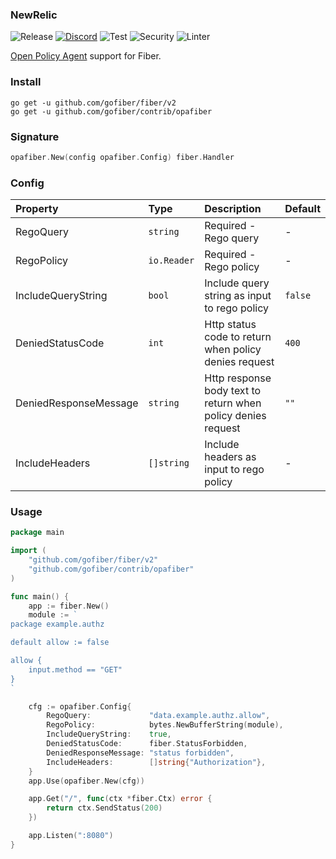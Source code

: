 ### NewRelic
![Release](https://img.shields.io/github/release/gofiber/contrib.svg)
[![Discord](https://img.shields.io/discord/704680098577514527?style=flat&label=%F0%9F%92%AC%20discord&color=00ACD7)](https://gofiber.io/discord)
![Test](https://github.com/gofiber/contrib/workflows/Tests/badge.svg)
![Security](https://github.com/gofiber/contrib/workflows/Security/badge.svg)
![Linter](https://github.com/gofiber/contrib/workflows/Linter/badge.svg)

[Open Policy Agent](https://github.com/open-policy-agent/opa) support for Fiber.

### Install

```
go get -u github.com/gofiber/fiber/v2
go get -u github.com/gofiber/contrib/opafiber
```

### Signature

```go
opafiber.New(config opafiber.Config) fiber.Handler
```

### Config

| Property              | Type        | Description                                                  | Default |
|:----------------------|:------------|:-------------------------------------------------------------|:--------|
| RegoQuery             | `string`    | Required - Rego query                                        | -       |
| RegoPolicy            | `io.Reader` | Required - Rego policy                                       | -       |
| IncludeQueryString    | `bool`      | Include query string as input to rego policy                 | `false` |
| DeniedStatusCode      | `int`       | Http status code to return when policy denies request        | `400`   |
| DeniedResponseMessage | `string`    | Http response body text to return when policy denies request | `""`    |
| IncludeHeaders        | `[]string`  | Include headers as input to rego policy                      | -       |

### Usage

```go
package main

import (
	"github.com/gofiber/fiber/v2"
	"github.com/gofiber/contrib/opafiber"
)

func main() {
	app := fiber.New()
	module := `
package example.authz

default allow := false

allow {
	input.method == "GET"
}
`

	cfg := opafiber.Config{
		RegoQuery:             "data.example.authz.allow",
		RegoPolicy:            bytes.NewBufferString(module),
		IncludeQueryString:    true,
		DeniedStatusCode:      fiber.StatusForbidden,
		DeniedResponseMessage: "status forbidden",
		IncludeHeaders:        []string{"Authorization"},
	}
	app.Use(opafiber.New(cfg))

	app.Get("/", func(ctx *fiber.Ctx) error {
		return ctx.SendStatus(200)
	})

	app.Listen(":8080")
}
```
